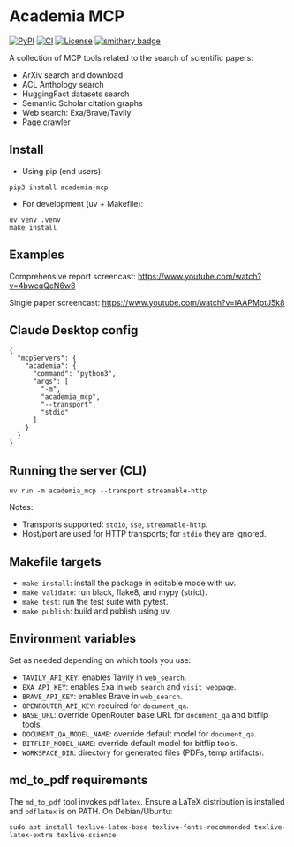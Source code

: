 # Academia MCP

[![PyPI](https://img.shields.io/pypi/v/codearkt?label=PyPI%20package)](https://pypi.org/project/academia-mcp/)
[![CI](https://github.com/IlyaGusev/academia_mcp/actions/workflows/python.yml/badge.svg)](https://github.com/IlyaGusev/academia_mcp/actions/workflows/python.yml)
[![License](https://img.shields.io/github/license/IlyaGusev/academia_mcp)](LICENSE)
[![smithery badge](https://smithery.ai/badge/@IlyaGusev/academia_mcp)](https://smithery.ai/server/@IlyaGusev/academia_mcp)

A collection of MCP tools related to the search of scientific papers:
- ArXiv search and download
- ACL Anthology search
- HuggingFact datasets search
- Semantic Scholar citation graphs
- Web search: Exa/Brave/Tavily
- Page crawler

## Install

- Using pip (end users):
```
pip3 install academia-mcp
```

- For development (uv + Makefile):
```
uv venv .venv
make install
```

## Examples
Comprehensive report screencast: https://www.youtube.com/watch?v=4bweqQcN6w8

Single paper screencast: https://www.youtube.com/watch?v=IAAPMptJ5k8


## Claude Desktop config
```
{
  "mcpServers": {
    "academia": {
      "command": "python3",
      "args": [
        "-m",
        "academia_mcp",
        "--transport",
        "stdio"
      ]
    }
  }
}
```

## Running the server (CLI)

```
uv run -m academia_mcp --transport streamable-http
```

Notes:
- Transports supported: `stdio`, `sse`, `streamable-http`.
- Host/port are used for HTTP transports; for `stdio` they are ignored.

## Makefile targets

- `make install`: install the package in editable mode with uv.
- `make validate`: run black, flake8, and mypy (strict).
- `make test`: run the test suite with pytest.
- `make publish`: build and publish using uv.

## Environment variables

Set as needed depending on which tools you use:

- `TAVILY_API_KEY`: enables Tavily in `web_search`.
- `EXA_API_KEY`: enables Exa in `web_search` and `visit_webpage`.
- `BRAVE_API_KEY`: enables Brave in `web_search`.
- `OPENROUTER_API_KEY`: required for `document_qa`.
- `BASE_URL`: override OpenRouter base URL for `document_qa` and bitflip tools.
- `DOCUMENT_QA_MODEL_NAME`: override default model for `document_qa`.
- `BITFLIP_MODEL_NAME`: override default model for bitflip tools.
- `WORKSPACE_DIR`: directory for generated files (PDFs, temp artifacts).

## md_to_pdf requirements

The `md_to_pdf` tool invokes `pdflatex`. Ensure a LaTeX distribution is installed and `pdflatex` is on PATH. On Debian/Ubuntu:

```
sudo apt install texlive-latex-base texlive-fonts-recommended texlive-latex-extra texlive-science
```
